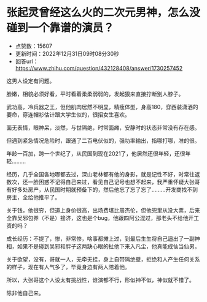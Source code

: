 # 张起灵曾经这么火的二次元男神，怎么没碰到一个靠谱的演员？
- 点赞数：15607
- 更新时间：2022年12月31日09时08分30秒
- 回答url：https://www.zhihu.com/question/432128408/answer/1730257452
<body>
 <p data-pid="1RJgMtou">这男人设定有问题。</p>
 <p data-pid="fnYRLMrW">脸嫩，相貌必须好看，平时看着柔柔弱弱的，发起狠来直接拧断别人脖子。</p>
 <p data-pid="xv3dh8A1">武功高，冷兵器之王，但他肌肉居然不明显，精瘦体型，身高180，穿西装潇洒的要命，穿连帽衫估计跟大学生似的，很招女生喜欢。</p>
 <p data-pid="1S81WGBq">面无表情，眼神呆，淡然，与世隔绝，时常面瘫，安静时的状态非常没有存在感。</p>
 <p data-pid="5ocpg8ot">但遇到紧急情况危险时，跟通了二百电伏似的，强功率输出，指哪打哪，准的很。</p>
 <p data-pid="fFB7nNpG">年龄一百加，跨一个世纪了，从民国到现在2021了，他居然还很年轻，还很年轻………</p>
 <p data-pid="B8oYNEC-">经历，几乎全国各地哪都去过，深山老林都有他的身影，就是记性不好，时常往返数次，还一脸困惑不记得自己来过，看见自己记号也想不起来，我严重怀疑大张哥有好多处房产，从民国时期就预备下的，然后他忘了忘了忘了………开发商找不到房主，全给他推平了。</p>
 <p data-pid="cQEKPv4G">关于钱，他很穷，但道上身价很高，出场费堪比周杰伦，但他兜里从没大票，后来全靠吴邪包养（不是）接济，这也是个bug，他跟四阿公混过，那老头不给他开工资的吗？</p>
 <p data-pid="jb3rFZE-">成长经历：不提了，惨，非常惨，啥事都摊上过，到最后生生将自己逼出了一副神相，如果不是碰到吴邪和胖子这两缺心眼的扯他下来入凡尘，他真能成仙当仙男。</p>
 <p data-pid="urFI_d3W">关于欲望，没有，哥就一人，无牵无挂，身上自带隔绝壁，拒绝和人产生任何关系的样子，现在有人气多了，毕竟身边有两人陪着他。</p>
 <p data-pid="U-J6VN2j">所以，大张哥这个人设太有挑战性，谁演都不行，形似神不似，神似就不错了。</p>
 <p data-pid="CWw5SOfr">除非他自己来。</p><a data-draft-node="block" data-draft-type="ad-link-card" data-ad-id="fee_78f651a35e677c8497a4f8d067d74972"></a>
 <p></p>
</body>